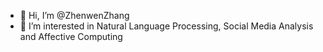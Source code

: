 - 👋 Hi, I’m @ZhenwenZhang
- 👀 I’m interested in Natural Language Processing, Social Media Analysis and Affective Computing
<!-- - 🌱 I’m currently learning 
- 💞️ I’m looking to collaborate on ...
- 📫 How to reach me ... -->

<!---
zhenwenzhang/zhenwenzhang is a ✨ special ✨ repository because its `README.md` (this file) appears on your GitHub profile.
You can click the Preview link to take a look at your changes.
--->
